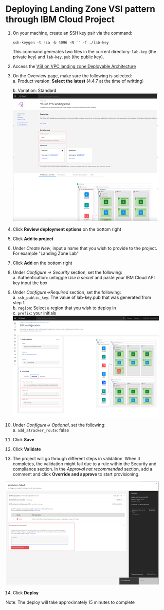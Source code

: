 # Deploying Landing Zone VSI pattern through IBM Cloud Project

1. On your machine, create an SSH key pair via the command:
   ```
   ssh-keygen -t rsa -b 4096 -N '' -f ./lab-key
   ```
   This command generates two files in the current directory: `lab-key` (the private key) and `lab-key.pub` (the public key).

2. Access the [VSI on VPC landing zone Deployable Architecture](https://cloud.ibm.com/catalog/architecture/deploy-arch-ibm-slz-vsi-ef663980-4c71-4fac-af4f-4a510a9bcf68-global?catalog_query=aHR0cHM6Ly9jbG91ZC5pYm0uY29tL2NhdGFsb2cjcmVmZXJlbmNlX2FyY2hpdGVjdHVyZQ%3D%3D)
3. On the Overview page, make sure the following is selected:\
   a. Product version: **Select the latest** (4.4.7 at the time of writting)

   b. Variation: Standard
   ![Overview page](../images/part-1/10-overview-page.png)
4. Click **Review deployment options** on the bottom right
5. Click **Add to project**
6. Under _Create New_, input a name that you wish to provide to the project. For example "Landing Zone Lab"
7. Click **Add** on the bottom right
8. Under _Configure -> Security_ section, set the following:\
   a. Authentication: untoggle _Use a secret_ and paste your IBM Cloud API key input the box

9. Under _Configure->Required_ section, set the following:\
   a. `ssh_public_key`: The value of lab-key.pub that was generated from step 1\
   b. `region`: Select a region that you wish to deploy in\
   c. `prefix`: your initials
   ![Configuration](../images/part-1/10-configuration.png)

10. Under _Configure-> Optional_, set the following:\
    a. `add_atracker_route`: false
11. Click **Save**
12. Click **Validate**
13. The project will go through different steps in validation. When it completes, the validation might fail due to a rule within the Security and compliance section. In the _Approval not recommended_ section, add a comment and click **Override and approve** to start provisioning.

![Validation](../images/part-1/10-validation.png)

14. Click **Deploy**

Note: The deploy will take approximately 15 minutes to complete
